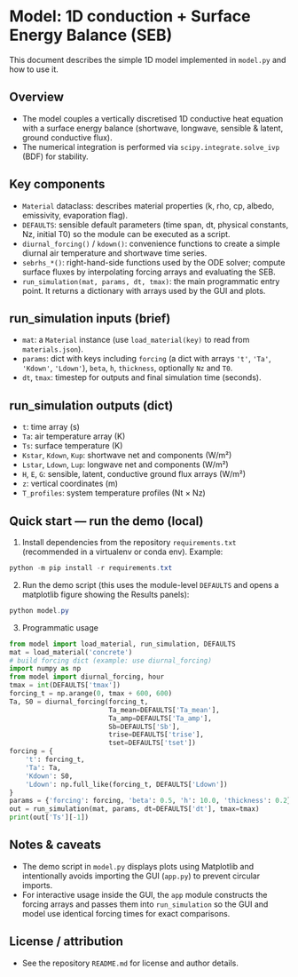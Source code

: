 # Model: 1D conduction + Surface Energy Balance (SEB)

This document describes the simple 1D model implemented in `model.py` and how to use it.

## Overview

- The model couples a vertically discretised 1D conductive heat equation with a surface energy balance (shortwave, longwave, sensible & latent, ground conductive flux).
- The numerical integration is performed via `scipy.integrate.solve_ivp` (BDF) for stability.

## Key components

- `Material` dataclass: describes material properties (k, rho, cp, albedo, emissivity, evaporation flag).
- `DEFAULTS`: sensible default parameters (time span, dt, physical constants, Nz, initial T0) so the module can be executed as a script.
- `diurnal_forcing()` / `kdown()`: convenience functions to create a simple diurnal air temperature and shortwave time series.
- `sebrhs_*()`: right-hand-side functions used by the ODE solver; compute surface fluxes by interpolating forcing arrays and evaluating the SEB.
- `run_simulation(mat, params, dt, tmax)`: the main programmatic entry point. It returns a dictionary with arrays used by the GUI and plots.

## run_simulation inputs (brief)

- `mat`: a `Material` instance (use `load_material(key)` to read from `materials.json`).
- `params`: dict with keys including `forcing` (a dict with arrays `'t'`, `'Ta'`, `'Kdown'`, `'Ldown'`), `beta`, `h`, `thickness`, optionally `Nz` and `T0`.
- `dt`, `tmax`: timestep for outputs and final simulation time (seconds).

## run_simulation outputs (dict)

- `t`: time array (s)
- `Ta`: air temperature array (K)
- `Ts`: surface temperature (K)
- `Kstar`, `Kdown`, `Kup`: shortwave net and components (W/m²)
- `Lstar`, `Ldown`, `Lup`: longwave net and components (W/m²)
- `H`, `E`, `G`: sensible, latent, conductive ground flux arrays (W/m²)
- `z`: vertical coordinates (m)
- `T_profiles`: system temperature profiles (Nt × Nz)

## Quick start — run the demo (local)

1. Install dependencies from the repository `requirements.txt` (recommended in a virtualenv or conda env). Example:

```powershell
python -m pip install -r requirements.txt
```

2. Run the demo script (this uses the module-level `DEFAULTS` and opens a matplotlib figure showing the Results panels):

```powershell
python model.py
```

3. Programmatic usage

```python
from model import load_material, run_simulation, DEFAULTS
mat = load_material('concrete')
# build forcing dict (example: use diurnal_forcing)
import numpy as np
from model import diurnal_forcing, hour
tmax = int(DEFAULTS['tmax'])
forcing_t = np.arange(0, tmax + 600, 600)
Ta, S0 = diurnal_forcing(forcing_t,
                         Ta_mean=DEFAULTS['Ta_mean'],
                         Ta_amp=DEFAULTS['Ta_amp'],
                         Sb=DEFAULTS['Sb'],
                         trise=DEFAULTS['trise'],
                         tset=DEFAULTS['tset'])
forcing = {
    't': forcing_t,
    'Ta': Ta,
    'Kdown': S0,
    'Ldown': np.full_like(forcing_t, DEFAULTS['Ldown'])
}
params = {'forcing': forcing, 'beta': 0.5, 'h': 10.0, 'thickness': 0.2}
out = run_simulation(mat, params, dt=DEFAULTS['dt'], tmax=tmax)
print(out['Ts'][-1])
```

## Notes & caveats

- The demo script in `model.py` displays plots using Matplotlib and intentionally avoids importing the GUI (`app.py`) to prevent circular imports.
- For interactive usage inside the GUI, the `app` module constructs the forcing arrays and passes them into `run_simulation` so the GUI and model use identical forcing times for exact comparisons.

## License / attribution

- See the repository `README.md` for license and author details.

